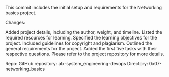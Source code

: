 This commit includes the initial setup and requirements for the Networking basics project.

Changes:

Added project details, including the author, weight, and timeline.
Listed the required resources for learning.
Specified the learning objectives for the project.
Included guidelines for copyright and plagiarism.
Outlined the general requirements for the project.
Added the first five tasks with their respective questions.
Please refer to the project repository for more details.

Repo: GitHub repository: alx-system_engineering-devops Directory: 0x07-networking_basics
